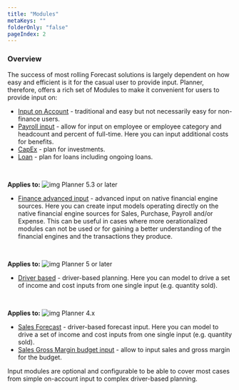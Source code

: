 ```yaml
---
title: "Modules"
metaKeys: ""
folderOnly: "false"
pageIndex: 2
---
```

### Overview
The success of most rolling Forecast solutions is largely dependent on how easy and efficient is it for the casual user to provide input. Planner, therefore, offers a rich set of Modules to make it convenient for users to provide input on:

- [Input on Account](account.md) - traditional and easy but not necessarily easy for non-finance users.
- [Payroll input](personnel.md) - allow for input on employee or employee category and headcount and percent of full-time. Here you can input additional costs for benefits.
- [CapEx](../../planner/workbooks/financial-planning/capex.md) - plan for investments.
- [Loan](../../planner/workbooks/financial-planning/loan.md) - plan for loans including ongoing loans.

<br/>

**Applies to:** ![img](https://profitbasedocs.blob.core.windows.net/icons/yes-icon.png) Planner 5.3 or later

- [Finance advanced input](finance-native.md) - advanced input on native financial engine sources. Here you can create input models operating directly on the native financial engine sources for Sales, Purchase, Payroll and/or Expense. This can be useful in cases where more oerationalized modules can not be used or for gaining a better understanding of the financial engines and the transactions they produce.

<br/>

**Applies to:** ![img](https://profitbasedocs.blob.core.windows.net/icons/yes-icon.png) Planner 5 or later

- [Driver based](driver-based.md) - driver-based planning. Here you can model to drive a set of income and cost inputs from one single input (e.g. quantity sold).

<br/>

**Applies to:** ![img](https://profitbasedocs.blob.core.windows.net/icons/yes-icon.png) Planner 4.x

- [Sales Forecast](sales-forecast.md) - driver-based forecast input. Here you can model to drive a set of income and cost inputs from one single input (e.g. quantity sold).
- [Sales Gross Margin budget input](sales-gm.md) - allow to input sales and gross margin for the budget.

Input modules are optional and configurable to be able to cover most cases from simple on-account input to complex driver-based planning.
